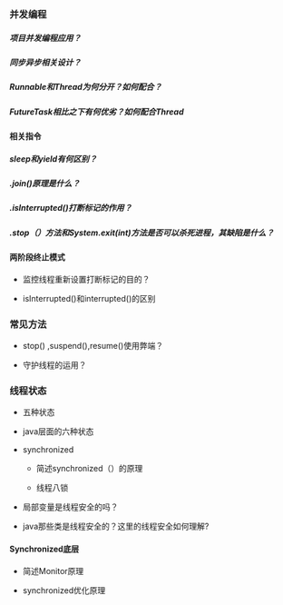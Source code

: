 ### 并发编程

##### 项目并发编程应用？

##### 同步异步相关设计？

##### Runnable和Thread为何分开？如何配合？

##### FutureTask相比之下有何优劣？如何配合Thread

#### 相关指令

##### sleep和yield有何区别？

##### .join()原理是什么？

##### .isInterrupted()打断标记的作用？

##### .stop（）方法和System.exit(int)方法是否可以杀死进程，其缺陷是什么？

#### 两阶段终止模式

- 监控线程重新设置打断标记的目的？

- isInterrupted()和interrupted()的区别

### 常见方法

- stop() ,suspend(),resume()使用弊端？

- 守护线程的运用？

### 线程状态

- 五种状态

- java层面的六种状态

- synchronized

  - 简述synchronized（）的原理

  - 线程八锁

- 局部变量是线程安全的吗？

- java那些类是线程安全的？这里的线程安全如何理解?

#### Synchronized底层

- 简述Monitor原理

- synchronized优化原理